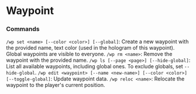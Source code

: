 # Waypoint
### Commands
`/wp set <name> [--color <color>] [--global]`: Create a new waypoint with the provided name, text color (used in the hologram of this waypoint). Global waypoints are visible to everyone.
`/wp rm <name>`: Remove the waypoint with the provided name.
`/wp ls [--page <page>] [--hide-global]`: List all available waypoints, including global ones. To exclude globals, set `--hide-global`.
`/wp edit <waypoint> [--name <new-name>] [--color <color>] [--toggle-global]`: Update waypoint data.
`/wp reloc <name>`: Relocate the waypoint to the player's current position.
